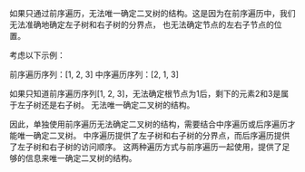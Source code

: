 

如果只通过前序遍历，无法唯一确定二叉树的结构。这是因为在前序遍历中，我们无法准确地确定左子树和右子树的分界点，
也无法确定节点的左右子节点的位置。

考虑以下示例：

前序遍历序列：[1, 2, 3]
中序遍历序列：[2, 1, 3]

如果只知道前序遍历序列[1, 2, 3]，无法确定根节点为1后，剩下的元素2和3是属于左子树还是右子树。
无法唯一确定二叉树的结构。

因此，单独使用前序遍历无法确定二叉树的结构，需要结合中序遍历或后序遍历才能唯一确定二叉树。
中序遍历提供了左子树和右子树的分界点，而后序遍历提供了左子树和右子树的访问顺序。
这两种遍历方式与前序遍历一起使用，提供了足够的信息来唯一确定二叉树的结构。
